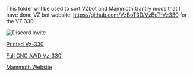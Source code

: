 This folder will be used to sort VZbot and Mammoth Gantry mods that I have done
VZ bot website: https://github.com/VzBoT3D/VzBoT-Vz330 for the VZ 330


<img src="https://camo.githubusercontent.com/0a5d3e16920be8b2e1317689daffa18c53dae9bcadce41acdaee72ee2002a685/68747470733a2f2f646973636f72646170702e636f6d2f6170692f6775696c64732f3832393832383736353531323130363035342f7769646765742e706e673f7374796c653d62616e6e657232" alt="Discord Invite" data-canonical-src="https://discordapp.com/api/guilds/829828765512106054/widget.png?style=banner2" style="max-width: 100%;">

<a href="https://a360.co/3FtdnGd" rel="nofollow">Printed Vz-330</a>

<a href="https://a360.co/4iu8HhW" rel="nofollow">Full CNC AWD Vz-330</a>


<a href="https://github.com/mammoth-3D/Mammoth-FDM-MODs?tab=readme-ov-file" rel="nofollow">Mammoth Website</a>
